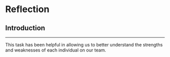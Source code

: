 # Reflection

## Introduction
---

This task has been helpful in allowing us to better understand the strengths and weaknesses of each individual on our team.
